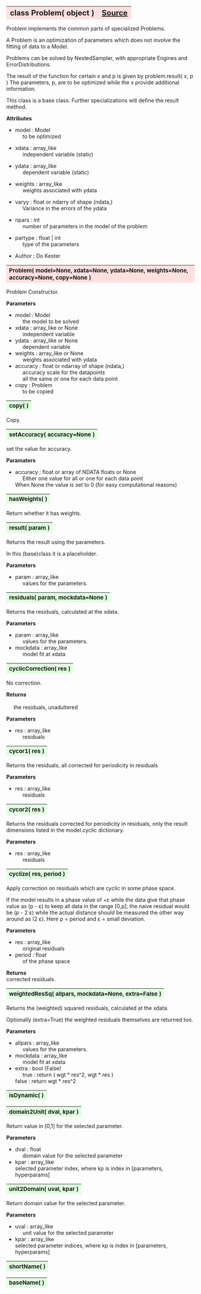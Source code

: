 ---
---
<br><br>

<a name="Problem"></a>
<table><thead style="background-color:#FFE0E0; width:100%; font-size:20px"><tr><th style="text-align:left">
<strong>class Problem(</strong> object )</th><th style="text-align:right"><a href=https://github.com/dokester/BayesicFitting/blob/master/BayesicFitting/source/Problem.py target=_blank>Source</a></th></tr></thead></table>
<p>

Problem implements the common parts of specialized Problems.

A Problem is an optimization of parameters which does not involve
the fitting of data to a Model.

Problems can be solved by NestedSampler, with appropriate Engines and
ErrorDistributions.

The result of the function for certain x and p is given by
problem.result( x, p )
The parameters, p, are to be optimized while the x provide additional
information.

This class is a base class. Further specializations will define the
result method.

<b>Attributes</b><br>
* model  :  Model<br>
&nbsp;&nbsp;&nbsp;&nbsp; to be optimized<br>
* xdata  :  array_like<br>
&nbsp;&nbsp;&nbsp;&nbsp; independent variable (static)<br>
* ydata  :  array_like<br>
&nbsp;&nbsp;&nbsp;&nbsp; dependent variable (static)<br>
* weights  :  array_like<br>
&nbsp;&nbsp;&nbsp;&nbsp; weights associated with ydata<br>
* varyy  :  float or ndarry of shape (ndata,)<br>
&nbsp;&nbsp;&nbsp;&nbsp; Variance in the errors of the ydata<br>
* npars  :  int<br>
&nbsp;&nbsp;&nbsp;&nbsp; number of parameters in the model of the problem<br>
* partype  :  float | int<br>
&nbsp;&nbsp;&nbsp;&nbsp; type of the parameters<br>


* Author  :          Do Kester<br>


<a name="Problem"></a>
<table><thead style="background-color:#FFE0E0; width:100%; font-size:15px"><tr><th style="text-align:left">
<strong>Problem(</strong> model=None, xdata=None, ydata=None, weights=None,
 accuracy=None, copy=None )
</th></tr></thead></table>
<p>

Problem Constructor.

<b>Parameters</b><br>
* model  :  Model<br>
&nbsp;&nbsp;&nbsp;&nbsp; the model to be solved<br>
* xdata  :  array_like or None<br>
&nbsp;&nbsp;&nbsp;&nbsp; independent variable<br>
* ydata  :  array_like or None<br>
&nbsp;&nbsp;&nbsp;&nbsp; dependent variable<br>
* weights  :  array_like or None<br>
&nbsp;&nbsp;&nbsp;&nbsp; weights associated with ydata<br>
* accuracy  :  float or ndarray of shape (ndata,)<br>
&nbsp;&nbsp;&nbsp;&nbsp; accuracy scale for the datapoints<br>
&nbsp;&nbsp;&nbsp;&nbsp; all the same or one for each data point<br>
* copy  :  Problem<br>
&nbsp;&nbsp;&nbsp;&nbsp; to be copied<br>


<a name="copy"></a>
<table><thead style="background-color:#E0FFE0; width:100%; font-size:15px"><tr><th style="text-align:left">
<strong>copy(</strong> )
</th></tr></thead></table>
<p>

Copy.


<a name="setAccuracy"></a>
<table><thead style="background-color:#E0FFE0; width:100%; font-size:15px"><tr><th style="text-align:left">
<strong>setAccuracy(</strong> accuracy=None ) 
</th></tr></thead></table>
<p>

set the value for accuracy.

<b>Paramaters</b><br>
* accuracy  :  float or array of NDATA floats or None<br>
&nbsp;&nbsp;&nbsp;&nbsp; Either one value for all or one for each data point<br>
    When None the value is set to 0 (for easy computational reasons)

<a name="hasWeights"></a>
<table><thead style="background-color:#E0FFE0; width:100%; font-size:15px"><tr><th style="text-align:left">
<strong>hasWeights(</strong> )
</th></tr></thead></table>
<p>
Return whether it has weights. 

<a name="result"></a>
<table><thead style="background-color:#E0FFE0; width:100%; font-size:15px"><tr><th style="text-align:left">
<strong>result(</strong> param )
</th></tr></thead></table>
<p>

Returns the result using the parameters.

In this (base)class it is a placeholder.

<b>Parameters</b><br>
* param  :  array_like<br>
&nbsp;&nbsp;&nbsp;&nbsp; values for the parameters.<br>


<a name="residuals"></a>
<table><thead style="background-color:#E0FFE0; width:100%; font-size:15px"><tr><th style="text-align:left">
<strong>residuals(</strong> param, mockdata=None ) 
</th></tr></thead></table>
<p>

Returns the residuals, calculated at the xdata.

<b>Parameters</b><br>
* param  :  array_like<br>
&nbsp;&nbsp;&nbsp;&nbsp; values for the parameters.<br>
* mockdata  :  array_like<br>
&nbsp;&nbsp;&nbsp;&nbsp; model fit at xdata<br>


<a name="cyclicCorrection"></a>
<table><thead style="background-color:#E0FFE0; width:100%; font-size:15px"><tr><th style="text-align:left">
<strong>cyclicCorrection(</strong> res )
</th></tr></thead></table>
<p>

No correction.

<b>Returns </b><br>
<br>&nbsp;&nbsp;&nbsp;&nbsp; the residuals, unadultered<br>

<b>Parameters</b><br>
* res  :  array_like<br>
&nbsp;&nbsp;&nbsp;&nbsp; residuals<br>


<a name="cycor1"></a>
<table><thead style="background-color:#E0FFE0; width:100%; font-size:15px"><tr><th style="text-align:left">
<strong>cycor1(</strong> res )
</th></tr></thead></table>
<p>

Returns the residuals, all corrected for periodicity in residuals

<b>Parameters</b><br>
* res  :  array_like<br>
&nbsp;&nbsp;&nbsp;&nbsp; residuals<br>


<a name="cycor2"></a>
<table><thead style="background-color:#E0FFE0; width:100%; font-size:15px"><tr><th style="text-align:left">
<strong>cycor2(</strong> res )
</th></tr></thead></table>
<p>

Returns the residuals corrected for periodicity in residuals, only
the result dimensions listed in the model.cyclic dictionary.

<b>Parameters</b><br>
* res  :  array_like<br>
&nbsp;&nbsp;&nbsp;&nbsp; residuals<br>


<a name="cyclize"></a>
<table><thead style="background-color:#E0FFE0; width:100%; font-size:15px"><tr><th style="text-align:left">
<strong>cyclize(</strong> res, period ) 
</th></tr></thead></table>
<p>

Apply correction on residuals which are cyclic in some
phase space.

If the model results in a phase value of +&epsilon;
while the data give that phase value as (p - &epsilon;)
to keep all data in the range [0,p], the naive residual
would be (p - 2 &epsilon;) while the actual distance should
be measured the other way around as (2 &epsilon;).
Here p = period and &epsilon; = small deviation.

<b>Parameters</b><br>
* res  :  array_like<br>
&nbsp;&nbsp;&nbsp;&nbsp; original residuals<br>
* period  :  float<br>
&nbsp;&nbsp;&nbsp;&nbsp; of the phase space<br>

<b>Returns</b><br>
corrected residuals.

<a name="weightedResSq"></a>
<table><thead style="background-color:#E0FFE0; width:100%; font-size:15px"><tr><th style="text-align:left">
<strong>weightedResSq(</strong> allpars, mockdata=None, extra=False ) 
</th></tr></thead></table>
<p>

Returns the (weighted) squared residuals, calculated at the xdata.

Optionally (extra=True) the weighted residuals themselves are returned too.

<b>Parameters</b><br>
* allpars  :  array_like<br>
&nbsp;&nbsp;&nbsp;&nbsp; values for the parameters.<br>
* mockdata  :  array_like<br>
&nbsp;&nbsp;&nbsp;&nbsp; model fit at xdata<br>
* extra  :  bool (False)<br>
&nbsp;&nbsp;&nbsp;&nbsp; true  : return ( wgt * res^2, wgt * res )<br>
    false : return wgt * res^2

<a name="isDynamic"></a>
<table><thead style="background-color:#E0FFE0; width:100%; font-size:15px"><tr><th style="text-align:left">
<strong>isDynamic(</strong> ) 
</th></tr></thead></table>
<p>
<a name="domain2Unit"></a>
<table><thead style="background-color:#E0FFE0; width:100%; font-size:15px"><tr><th style="text-align:left">
<strong>domain2Unit(</strong> dval, kpar ) 
</th></tr></thead></table>
<p>

Return value in [0,1] for the selected parameter.

<b>Parameters</b><br>
* dval  :  float<br>
&nbsp;&nbsp;&nbsp;&nbsp; domain value for the selected parameter<br>
* kpar  :  array_like<br>
    selected parameter index, where kp is index in [parameters, hyperparams]

<a name="unit2Domain"></a>
<table><thead style="background-color:#E0FFE0; width:100%; font-size:15px"><tr><th style="text-align:left">
<strong>unit2Domain(</strong> uval, kpar ) 
</th></tr></thead></table>
<p>

Return domain value for the selected parameter.

<b>Parameters</b><br>
* uval  :  array_like<br>
&nbsp;&nbsp;&nbsp;&nbsp; unit value for the selected parameter<br>
* kpar  :  array_like<br>
    selected parameter indices, where kp is index in [parameters, hyperparams]

<a name="shortName"></a>
<table><thead style="background-color:#E0FFE0; width:100%; font-size:15px"><tr><th style="text-align:left">
<strong>shortName(</strong> ) 
</th></tr></thead></table>
<p>
<a name="baseName"></a>
<table><thead style="background-color:#E0FFE0; width:100%; font-size:15px"><tr><th style="text-align:left">
<strong>baseName(</strong> ) 
</th></tr></thead></table>
<p>
